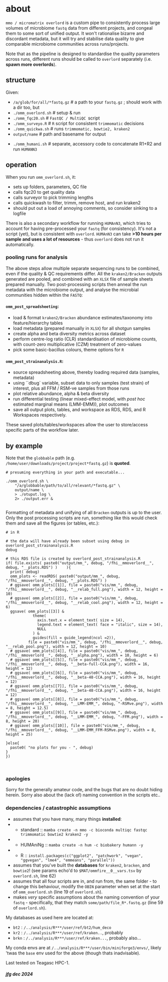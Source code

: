 
# about

`mmo / micromatrix overlord` is a custom pipe to consistently process large volumes of microbiome `fastq` data from different projects, and congeal them to some sort of unified output. It won't rationalise bizarre and discordant metadata, but it will try and stabilise data quality to give comparable microbiome communities across runs/projects. 

Note that as the pipeline is designed to standardise the quality parameters across runs, different runs should be called to `overlord` separately (i.e. **spawn more overlords**). 


## structure

Given:

 - `/a/glob/for/all/*fastq.gz`	# a path to your `fastq.gz` ; should work with a dir too, but
 - `./omm_overlord.sh`		# setup & run 
 - `./omm_fqc20.sh`		# `FastQC / MultiQC `script
 - `./omm_surveyo.R`		# `R` script for consistent `trimmomatic` decisions
 - `./omm_quickwa.sh`		# runs `trimmomatic, bowtie2, kraken2`
 - `output/name`			# path and basename for output 
 
<p>

 - `./omm_humani.sh`  # separate, accessory code to concatenate R1+R2 and run `HUMANN3` 


## operation

When you run `omm_overlord.sh`, it:  

 - sets up folders, parameters, QC file
 - calls fqc20 to get quality data
 - calls surveyor to pick trimming lengths
 - calls quickwash to filter, trimm, remove host, and run kraken2
 - should put out a load of annoying comments, so consider sinking to a logfile

There is also a secondary workflow for running `HUMAnN3`, which tries to account for having pre-processed your `fastq` (for consistency). It's not a script (yet), but is consistent with `overlord`. `HUMAnN3` can take **>10 hours per sample and uses a lot of resources** - thus `overlord` does not run it automatically.


### pooling runs for analysis

The above steps allow multiple separate sequencing runs to be combined, even if the quality & QC requirements differ. All the `kraken2/Bracken` outputs generated are pooled, and combined with an `XLSX` file of sample sheets prepared manually. 
Two post-processing scripts then anneal the run metadata with the microbiome output, and analyse the microbial communities hidden within the `FASTQ`:

#### `omm_post_spreadsheeting`:

 - load & format `kraken2/Bracken` abundance estimates/taxonomy into feature/hierarchy tables
 - load metadata (prepared manually in `XLSX`) for all shotgun samples
 - create alpha and beta diversity metrics across dataset
 - perform centre-log ratio (CLR) standardisation of microbiome counts, with count-zero multiplicative (CZM) treatment of zero-values
 - pick some basic-bacillus colours, theme options for `R`
 
#### `omm_post_strainanalysis.R`:

 - source spreadsheeting above, thereby loading required data (samples, metadata)
 - using ``dbug` variable, subset data to only samples (test strain) of interest, plus all FFM / RSM-ve samples from those runs
 - plot relative abundance, alpha & beta diversity
 - run differential testing (linear mixed-effect model, with _post hoc_ estimated marginal means (LMM-EMM)), plot outcomes
 - save all output plots, tables, and workspace as RDS, RDS, and R Workspaces respectively.
 
These saved plots/tables/workspaces allow the user to store/access specific parts of the workflow later. 


## by example

Note that the `globbable` path (e.g. `/home/user/downloads/project/project*fastq.gz`) is **quoted**.

```
# presuming everything in your path and executable... 

./omm_overlord.sh \
	"/a/globbable/path/to/all/relevant/*fastq.gz" \
	output/name \
	> ./otuput.log \
	2> ./output.err &
	
```

Formatting of metadata and unifying of all `Bracken` outputs is up to the user. Only the post processing scripts are run, something like this would check them and save all the figures (or tables, etc.):

```
# in R 

# the data will have already been subset using debug in overlord_post_strainanalysis.R
debug 

# this RDS file is created by overlord_post_strainanalysis.R
if( file.exists( paste0("output/mm_", debug, "/fhi__mmoverlord__", debug, "__plots.RDS") )    ){
  print( debug)
  omm_plots <- readRDS( paste0("output/mm_", debug, "/fhi__mmoverlord__", debug, "__plots.RDS") )
  # ggsave( omm_plots[[1]], file = paste0("vis/mm_", debug, "/fhi__mmoverlord__", debug, "__relab_full.png"), width = 12, height = 10)
  # ggsave( omm_plots[[2]], file = paste0("vis/mm_", debug, "/fhi__mmoverlord__", debug, "__relab_cool.png"), width = 12, height = 6)
  ggsave( omm_plots[[3]] & 
            theme(
              axis.text.x = element_text( size = 14),
              legend.text = element_text( face = "italic", size = 14),
              NULL
            ) & 
            guides(fill = guide_legend(ncol =2)), 
          file = paste0("vis/mm_", debug, "/fhi__mmoverlord__", debug, "__relab_pool.png"), width = 12, height = 10)
  # ggsave( omm_plots[[4]], file = paste0("vis/mm_", debug, "/fhi__mmoverlord__", debug, "__alpha.png"), width = 10, height = 6)
  # ggsave( omm_plots[[5]], file = paste0("vis/mm_", debug, "/fhi__mmoverlord__", debug, "__beta-full-CCA.png"), width = 16, height = 12)
  # ggsave( omm_plots[[6]], file = paste0("vis/mm_", debug, "/fhi__mmoverlord__", debug, "__beta-48-CCA.png"), width = 16, height = 12)
  # ggsave( omm_plots[[7]], file = paste0("vis/mm_", debug, "/fhi__mmoverlord__", debug, "__beta-48-CCA.png"), width = 16, height = 12)
  # ggsave( omm_plots[[8]], file = paste0("vis/mm_", debug, "/fhi__mmoverlord__", debug, "__LMM-EMM_", debug, "-RSMve.png"), width = 8, height = 12.5)
  # ggsave( omm_plots[[9]], file = paste0("vis/mm_", debug, "/fhi__mmoverlord__", debug, "__LMM-EMM_", debug, "-FFM.png"), width = 8, height = 20)
  # ggsave( omm_plots[[10]], file = paste0("vis/mm_", debug, "/fhi__mmoverlord__", debug, "__LMM-EMM_FFM-RSMve.png"), width = 8, height = 25)
  
}else{ 
  paste0( "no plots for you - ", debug)
}
})

```


<br/>


### apologies 

Sorry for the generally amateur code, and the bugs that are no doubt hiding herein. Sorry also about the (lack of) naming convention in the scripts etc..


### dependencies / catastrophic assumptions

 - assumes that you have many, many things **installed**:
 - - standard :: `mamba create -n mmo -c bioconda multiqc fastqc trimmomatic bowtie2 kraken2 -y`
 - - HUMAniNg :: `mamba create -n hum -c biobakery humann -y`
 - - R        :: `install.packages(c("ggplot2", "patchwork", "vegan", "ggvegan", "lme4", "emmeans", "parallel"))`
 - assumes that you've built the **databases** for `kraken2`, `bracken`, and `bowtie2`! (see params echo'd to `$MAT/ommfire__0__vars.tsv` by `overlord.sh`, line 62)
 - assumes that all four scripts are in, and run from, the same folder - to change this behaviour, modify the `OBIN` parameter when set at the start of `omm_overlord.sh` (line 19 of `overlord.sh`).
 - makes _very_ specific assumptions about the naming convention of your `fastq` - specifically, that they match `some/path/file_R*.fastq.gz` (line 59 of `overlord.sh`). 

My databases as used here are located at:

 - `bt2`  : `/../analysis/R***/user/ref/bt2/hum_deco`
 - `kr2`  : `/../analysis/R***/user/ref/kraken..`, probably
 - `brkn` : `/../analysis/R***/user/ref/kraken...`, probably also...

My conda envs are at `/../analysis/R***/user/bin/miniforge3/envs/`, likely 'twas the `base` env used for the above (though thats inadvisable).
 
Last tested on Teagasc HPC-1.



##### jfg dec 2024
